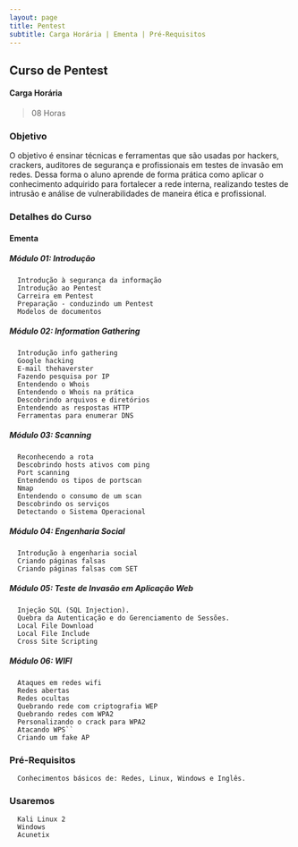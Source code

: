 ```yaml
---
layout: page
title: Pentest
subtitle: Carga Horária | Ementa | Pré-Requisitos
---
```


## Curso de Pentest



#### Carga Horária

> 08 Horas



### Objetivo

O objetivo é ensinar técnicas e ferramentas que são usadas por hackers, crackers, auditores de segurança e profissionais em testes de invasão em redes. Dessa forma o aluno aprende de forma prática como aplicar o conhecimento adquirido para fortalecer a rede interna, realizando testes de intrusão e análise de vulnerabilidades de maneira ética e profissional.



### Detalhes do Curso

#### Ementa

##### Módulo 01: Introdução
      Introdução à segurança da informação
      Introdução ao Pentest
      Carreira em Pentest
      Preparação - conduzindo um Pentest
      Modelos de documentos


##### Módulo 02: Information Gathering
      Introdução info gathering
      Google hacking
      E-mail thehaverster
      Fazendo pesquisa por IP
      Entendendo o Whois
      Entendendo o Whois na prática
      Descobrindo arquivos e diretórios
      Entendendo as respostas HTTP
      Ferramentas para enumerar DNS

##### Módulo 03: Scanning
      Reconhecendo a rota
      Descobrindo hosts ativos com ping
      Port scanning
      Entendendo os tipos de portscan
      Nmap
      Entendendo o consumo de um scan
      Descobrindo os serviços
      Detectando o Sistema Operacional

##### Módulo 04: Engenharia Social
      Introdução à engenharia social
      Criando páginas falsas
      Criando páginas falsas com SET

##### Módulo 05: Teste de Invasão em Aplicação Web
      Injeção SQL (SQL Injection).
      Quebra da Autenticação e do Gerenciamento de Sessões.
      Local File Download
      Local File Include
      Cross Site Scripting

##### Módulo 06: WIFI
      Ataques em redes wifi
      Redes abertas
      Redes ocultas
      Quebrando rede com criptografia WEP
      Quebrando redes com WPA2
      Personalizando o crack para WPA2
      Atacando WPS``
      Criando um fake AP


### Pré-Requisitos

      Conhecimentos básicos de: Redes, Linux, Windows e Inglês.



### Usaremos
      Kali Linux 2
      Windows
      Acunetix